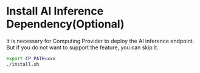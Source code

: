 # Install AI Inference Dependency(Optional)

It is necessary for Computing Provider to deploy the AI inference endpoint. But if you do not want to support the feature, you can skip it.

```bash
export CP_PATH=xxx
./install.sh
```
